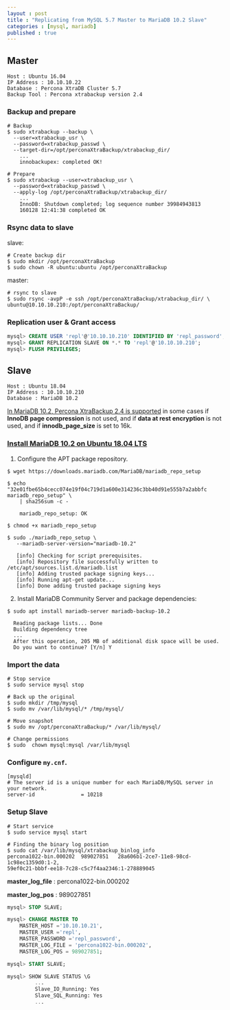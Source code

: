 ```yaml
---
layout : post
title : "Replicating from MySQL 5.7 Master to MariaDB 10.2 Slave"
categories : [mysql, mariadb]
published : true
---
```


## Master
```
Host : Ubuntu 16.04
IP Address : 10.10.10.22
Database : Percona XtraDB Cluster 5.7
Backup Tool : Percona xtrabackup version 2.4
```

### Backup and prepare

```shell
# Backup
$ sudo xtrabackup --backup \
  --user=xtrabackup_usr \
  --password=xtrabackup_passwd \
  --target-dir=/opt/perconaXtraBackup/xtrabackup_dir/
    ...
    innobackupex: completed OK!

# Prepare
$ sudo xtrabackup --user=xtrabackup_usr \
  --password=xtrabackup_passwd \
  --apply-log /opt/perconaXtraBackup/xtrabackup_dir/
    ...
    InnoDB: Shutdown completed; log sequence number 39984943813
    160128 12:41:38 completed OK
```
### Rsync data to slave

slave:
```
# Create backup dir
$ sudo mkdir /opt/perconaXtraBackup
$ sudo chown -R ubuntu:ubuntu /opt/perconaXtraBackup
```

master:
```
# rsync to slave
$ sudo rsync -avpP -e ssh /opt/perconaXtraBackup/xtrabackup_dir/ \
ubuntu@10.10.10.210:/opt/perconaXtraBackup/
```

### Replication user & Grant access

```sql
mysql> CREATE USER 'repl'@'10.10.10.210' IDENTIFIED BY 'repl_password';
mysql> GRANT REPLICATION SLAVE ON *.* TO 'repl'@'10.10.10.210';
mysql> FLUSH PRIVILEGES;
```


## Slave
```
Host : Ubuntu 18.04
IP Address : 10.10.10.210
Database : MariaDB 10.2
```
[In MariaDB 10.2, Percona XtraBackup 2.4 is supported][2] in some cases if **InnoDB page compression** is not used, and if **data at rest encryption** is not used, and if **innodb_page_size** is set to 16k.

### [Install MariaDB 10.2 on Ubuntu 18.04 LTS][1]

1. Configure the APT package repository.

```shell
$ wget https://downloads.mariadb.com/MariaDB/mariadb_repo_setup

$ echo "32e01fbe65b4cecc074e19f04c719d1a600e314236c3bb40d91e555b7a2abbfc mariadb_repo_setup" \
    | sha256sum -c -

    mariadb_repo_setup: OK

$ chmod +x mariadb_repo_setup

$ sudo ./mariadb_repo_setup \
   --mariadb-server-version="mariadb-10.2"

   [info] Checking for script prerequisites.
   [info] Repository file successfully written to /etc/apt/sources.list.d/mariadb.list
   [info] Adding trusted package signing keys...
   [info] Running apt-get update...
   [info] Done adding trusted package signing keys

```

2. Install MariaDB Community Server and package dependencies:

```shell
$ sudo apt install mariadb-server mariadb-backup-10.2

  Reading package lists... Done
  Building dependency tree
  ...
  After this operation, 205 MB of additional disk space will be used.
  Do you want to continue? [Y/n] Y

```

### Import the data

```shell
# Stop service
$ sudo service mysql stop

# Back up the original
$ sudo mkdir /tmp/mysql
$ sudo mv /var/lib/mysql/* /tmp/mysql/

# Move snapshot
$ sudo mv /opt/perconaXtraBackup/* /var/lib/mysql/

# Change permissions
$ sudo  chown mysql:mysql /var/lib/mysql

```

### Configure `my.cnf`.

```
[mysqld]
# The server id is a unique number for each MariaDB/MySQL server in your network.
server-id               = 10218
```

### Setup Slave

```shell
# Start service
$ sudo service mysql start

# Finding the binary log position
$ sudo cat /var/lib/mysql/xtrabackup_binlog_info
percona1022-bin.000202	989027851	28a606b1-2ce7-11e8-98cd-1c98ec1359d0:1-2,
59ef0c21-bbbf-ee18-7c28-c5c7f4aa2346:1-278889045
```

**master_log_file** : percona1022-bin.000202

**master_log_pos** : 989027851

```sql
mysql> STOP SLAVE;

mysql> CHANGE MASTER TO
    MASTER_HOST ='10.10.10.21',
    MASTER_USER ='repl',
    MASTER_PASSWORD ='repl_password',
    MASTER_LOG_FILE = 'percona1022-bin.000202',
    MASTER_LOG_POS = 989027851;

mysql> START SLAVE;

mysql> SHOW SLAVE STATUS \G
         ...
         Slave_IO_Running: Yes
         Slave_SQL_Running: Yes
         ...
```

[1]: https://mariadb.com/docs/deploy/upgrade-community-server-cs102-ubuntu18/#uninstall-the-old-version "MariaDB Community Server 10.2 on Ubuntu"

[2]: https://mariadb.com/kb/en/percona-xtrabackup-overview/#compatibility-with-mariadb-102 "compatibility-with-mariadb-102"
